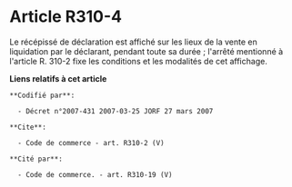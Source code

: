 # Article R310-4

Le récépissé de déclaration est affiché sur les lieux de la vente en liquidation par le déclarant, pendant toute sa durée ;
l'arrêté mentionné à l'article R. 310-2 fixe les conditions et les modalités de cet affichage.

**Liens relatifs à cet article**

	**Codifié par**:

	  - Décret n°2007-431 2007-03-25 JORF 27 mars 2007

	**Cite**:

	  - Code de commerce - art. R310-2 (V)

	**Cité par**:

	  - Code de commerce. - art. R310-19 (V)
